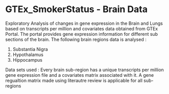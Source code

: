 # GTEx_SmokerStatus - Brain Data
Exploratory Analysis of changes in gene expression in the Brain and Lungs based on transcripts per million and covariates data obtained from GTEx Portal. The portal provides gene expression information for different sub sections of the brain. The following brain regions data is analysed :
1. Substantia Nigra
2. Hypothalamus
3. Hippocampus


Data sets used :
Every brain sub-region has a unique transcripts per million gene expression file and a covariates matrix associated with it. A gene regualtion matrix made using literautre review is applicable for all sub-regions

